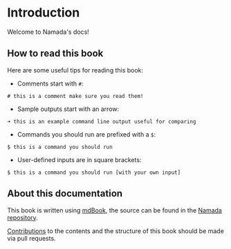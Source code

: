 # Introduction

Welcome to Namada's docs!

## How to read this book
Here are some useful tips for reading this book:
* Comments start with `#`:

```# this is a comment make sure you read them!```

* Sample outputs start with an arrow:
  
```➜ this is an example command line output useful for comparing```

* Commands you should run are prefixed with a `$`:

```$ this is a command you should run```

* User-defined inputs are in square brackets:

```$ this is a command you should run [with your own input]```


## About this documentation

This book is written using [mdBook](https://rust-lang.github.io/mdBook/), the source can be found in the [Namada repository](https://github.com/anoma/namada/tree/main/documentation/docs).

[Contributions](https://github.com/anoma/namada/blob/main/CONTRIBUTING.md) to the contents and the structure of this book should be made via pull requests.
